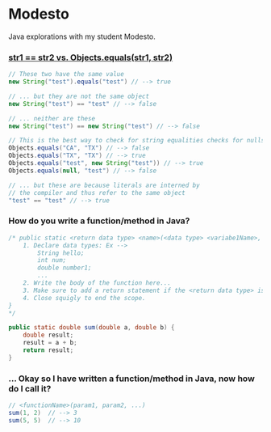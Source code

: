 # Modesto
Java explorations with my student Modesto.

### [str1 == str2 vs. Objects.equals(str1, str2)](http://stackoverflow.com/questions/513832/how-do-i-compare-strings-in-java)
``` java
// These two have the same value
new String("test").equals("test") // --> true 

// ... but they are not the same object
new String("test") == "test" // --> false 

// ... neither are these
new String("test") == new String("test") // --> false 

// This is the best way to check for string equalities checks for nulls and calls .equals()
Objects.equals("CA", "TX") // --> false
Objects.equals("TX", "TX") // --> true
Objects.equals("test", new String("test")) // --> true
Objects.equals(null, "test") // --> false

// ... but these are because literals are interned by 
// the compiler and thus refer to the same object
"test" == "test" // --> true 
```

### How do you write a function/method in Java?
``` java
/* public static <return data type> <name>(<data type> <variabe1Name>, <data type> <variable2Name> ...) {
    1. Declare data types: Ex --> 
        String hello; 
        int num; 
        double number1;
        ...
    2. Write the body of the function here...
    3. Make sure to add a return statement if the <return data type> is not void
    4. Close squigly to end the scope.
}
*/

public static double sum(double a, double b) {
    double result;
    result = a + b;
    return result;
}
```

### ... Okay so I have written a function/method in Java, now how do I call it?
``` java
// <functionName>(param1, param2, ...)
sum(1, 2)  // --> 3
sum(5, 5)  // --> 10
